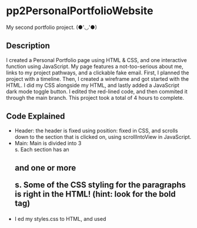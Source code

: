# pp2PersonalPortfolioWebsite
My second portfolio project. (●'◡'●) 

## Description
I created a Personal Portfolio page using HTML & CSS, and one interactive function using JavaScript. My page features a not-too-serious about me, links to my project pathways, and a clickable fake email. First, I planned the project with a timeline. Then, I created a wireframe and got started with the HTML. I did my CSS alongside my HTML, and lastly added a JavaScript dark mode toggle button. I edited the red-lined code, and then commited it through the main branch. This project took a total of 4 hours to complete. 

## Code Explained
* Header: the header is fixed using position: fixed in CSS, and scrolls down to the section that is clicked on, using scrollIntoView in JavaScript. 
* Main: Main is divided into 3 <section>s. Each section has an <h2> and one or more <p>s. Some of the CSS styling for the paragraphs is right in the HTML! (hint: look for the bold tag)
* I <link>ed my styles.css to HTML, and used <script> to link script.js
* Semantic HTML was used throughout to make the site easy to read and accessible
* Media queries for laptop, tablet, and mobile devices change the body's font size, header, h1 font-size, and nav li margin.
* The toggle button changes the body's background color to black and font color to pink. ![SnowRabbitWowGIF](https://github.com/suz-ana-j/pp2PersonalPortfolioWebsite/assets/83844920/6b33a783-f8e9-4e25-8e6e-127ff514b1d4)

## How To Use
Click on the nav buttons to find that section of the page. Watch as my github links change to pink when hovered over, and click on the links to see my portfolio projects so far (including this one)! Send a fake email to my fake email address, and have fun ❤️

## Technologies
I'm learning more about Visual Studio Code with each new project. I used VS code for this project, but the process of commit and push origin main were different this time; I found buttons that pretty much do all of that for me!
I was able to write most of the code by myself, plus with some help from Ai. ![GoodMemoryGIF](https://github.com/suz-ana-j/pp2PersonalPortfolioWebsite/assets/83844920/bfc2f50f-6812-4e66-af23-19b664a81883)

## Copyright
Copyright (c) 2024 suz-ana-j 
MIT License
